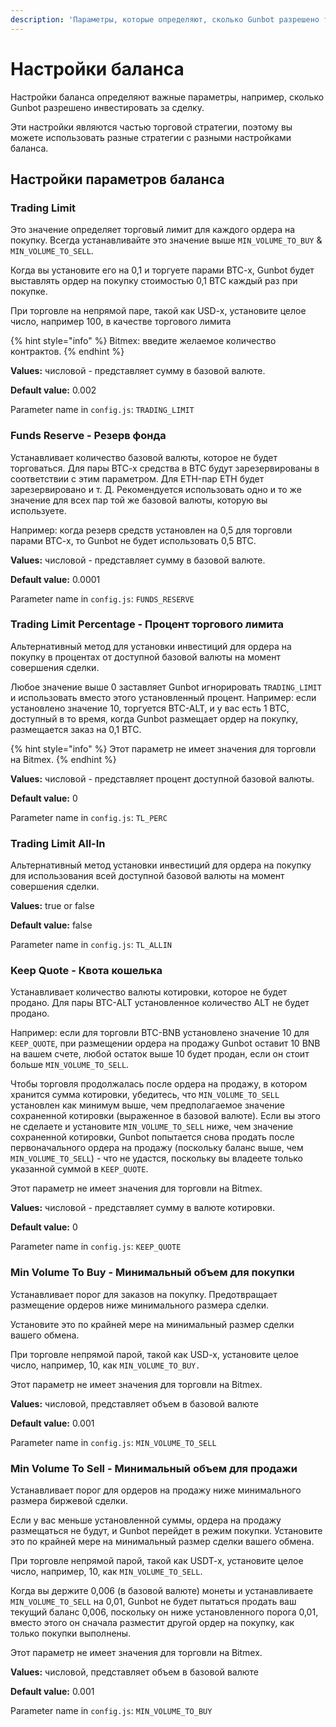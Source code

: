 ```yaml
---
description: 'Параметры, которые определяют, сколько Gunbot разрешено тратить.'
---
```


# Настройки баланса

Настройки баланса определяют важные параметры, например, сколько Gunbot разрешено инвестировать за сделку. 

Эти настройки являются частью торговой стратегии, поэтому вы можете использовать разные стратегии с разными настройками баланса.

## Настройки параметров баланса <a id="balance-settings-parameters"></a>

### Trading Limit <a id="trading-limit"></a>

Это значение определяет торговый лимит для каждого ордера на покупку. Всегда устанавливайте это значение выше `MIN_VOLUME_TO_BUY` & `MIN_VOLUME_TO_SELL`.

Когда вы установите его на 0,1 и торгуете парами BTC-x, Gunbot будет выставлять ордер на покупку стоимостью 0,1 BTC каждый раз при покупке. 

При торговле на непрямой паре, такой как USD-x, установите целое число, например 100, в качестве торгового лимита 

{% hint style="info" %}
Bitmex: введите желаемое количество контрактов.
{% endhint %}

**Values:** числовой - представляет сумму в базовой валюте.

**Default value:** 0.002

Parameter name in `config.js`: `TRADING_LIMIT`

### Funds Reserve - Резерв фонда <a id="funds-reserve"></a>

Устанавливает количество базовой валюты, которое не будет торговаться. Для пары BTC-x средства в BTC будут зарезервированы в соответствии с этим параметром. Для ETH-пар ETH будет зарезервировано и т. Д. Рекомендуется использовать одно и то же значение для всех пар той же базовой валюты, которую вы используете. 

Например: когда резерв средств установлен на 0,5 для торговли парами BTC-x, то Gunbot не будет использовать 0,5 BTC.

**Values:** числовой - представляет сумму в базовой валюте.

**Default value:** 0.0001

Parameter name in `config.js`: `FUNDS_RESERVE`

### Trading Limit Percentage - Процент торгового лимита

Альтернативный метод для установки инвестиций для ордера на покупку в процентах от доступной базовой валюты на момент совершения сделки. 

Любое значение выше 0 заставляет Gunbot игнорировать `TRADING_LIMIT` и использовать вместо этого установленный процент. Например: если установлено значение 10, торгуется BTC-ALT, и у вас есть 1 BTC, доступный в то время, когда Gunbot размещает ордер на покупку, размещается заказ на 0,1 BTC. 

{% hint style="info" %}
Этот параметр не имеет значения для торговли на Bitmex.
{% endhint %}

**Values:** числовой - представляет процент доступной базовой валюты.

**Default value:** 0

Parameter name in `config.js`: `TL_PERC`

### Trading Limit All-In <a id="trading-limit-all-in"></a>

Альтернативный метод установки инвестиций для ордера на покупку для использования всей доступной базовой валюты на момент совершения сделки.

**Values:** true or false

**Default value:** false

Parameter name in `config.js`: `TL_ALLIN`

### Keep Quote - Квота кошелька <a id="keep-quote"></a>

Устанавливает количество валюты котировки, которое не будет продано. Для пары BTC-ALT установленное количество ALT не будет продано. 

Например: если для торговли BTC-BNB установлено значение 10 для `KEEP_QUOTE`, при размещении ордера на продажу Gunbot оставит 10 BNB на вашем счете, любой остаток выше 10 будет продан, если он стоит больше `MIN_VOLUME_TO_SELL`. 

Чтобы торговля продолжалась после ордера на продажу, в котором хранится сумма котировки, убедитесь, что `MIN_VOLUME_TO_SELL` установлен как минимум выше, чем предполагаемое значение сохраненной котировки \(выраженное в базовой валюте\). Если вы этого не сделаете и установите `MIN_VOLUME_TO_SELL` ниже, чем значение сохраненной котировки, Gunbot попытается снова продать после первоначального ордера на продажу \(поскольку баланс выше, чем `MIN_VOLUME_TO_SELL`\) - что не удастся, поскольку вы владеете только указанной суммой в `KEEP_QUOTE`. 

Этот параметр не имеет значения для торговли на Bitmex.

**Values:** числовой - представляет сумму в валюте котировки.

**Default value:** 0

Parameter name in `config.js`: `KEEP_QUOTE`

### Min Volume To Buy - Минимальный объем для покупки <a id="min-volume-to-buy"></a>

Устанавливает порог для заказов на покупку. Предотвращает размещение ордеров ниже минимального размера сделки. 

Установите это по крайней мере на минимальный размер сделки вашего обмена. 

При торговле непрямой парой, такой как USD-x, установите целое число, например, 10, как `MIN_VOLUME_TO_BUY.` 

Этот параметр не имеет значения для торговли на Bitmex.

**Values:** числовой, представляет объем в базовой валюте

**Default value:** 0.001

Parameter name in `config.js`: `MIN_VOLUME_TO_SELL`

### Min Volume To Sell - Минимальный объем для продажи <a id="min-volume-to-sell"></a>

Устанавливает порог для ордеров на продажу ниже минимального размера биржевой сделки. 

Если у вас меньше установленной суммы, ордера на продажу размещаться не будут, и Gunbot перейдет в режим покупки. Установите это по крайней мере на минимальный размер сделки вашего обмена. 

При торговле непрямой парой, такой как USDT-x, установите целое число, например, 10, как `MIN_VOLUME_TO_SELL`. 

Когда вы держите 0,006 \(в базовой валюте\) монеты и устанавливаете `MIN_VOLUME_TO_SELL` на 0,01, Gunbot не будет пытаться продать ваш текущий баланс 0,006, поскольку он ниже установленного порога 0,01, вместо этого он сначала разместит другой ордер на покупку, как только покупки выполнены. 

Этот параметр не имеет значения для торговли на Bitmex.

**Values:** числовой, представляет объем в базовой валюте

**Default value:** 0.001

Parameter name in `config.js`: `MIN_VOLUME_TO_BUY`

